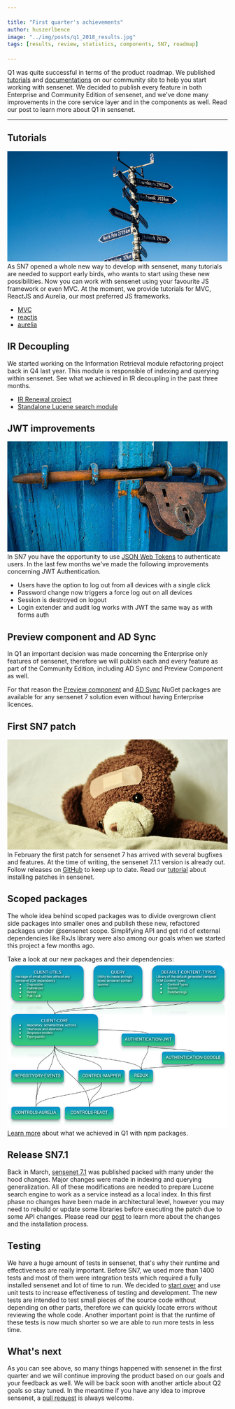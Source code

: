 ```yaml
---

title: "First quarter's achievements"
author: huszerlbence
image: "../img/posts/q1_2018_results.jpg"
tags: [results, review, statistics, components, SN7, roadmap]

---
```


Q1 was quite successful in terms of the product roadmap. We published [tutorials](/tutorials/) and [documentations](/docs/) on our community site to help you start working with sensenet. We decided to publish every feature in both Enterprise and Community Edition of sensenet, and we've done many improvements in the core service layer and in the components as well. Read our post to learn more about Q1 in sensenet.


---

## Tutorials
![tutorials](/img/posts/signpost.jpg "tutorials")
As SN7 opened a whole new way to develop with sensenet, many tutorials are needed to support early birds, who wants to start using these new possibilities.
Now you can work with sensenet using your favourite JS framework or even MVC. At the moment, we provide tutorials for MVC, ReactJS and Aurelia, our most preferred JS frameworks.

- [MVC](/docs/tutorials/starting-out-with-mvc/)
- [reactjs](/docs/tutorials/starting-out-with-reactjs/)
- [aurelia](/docs/tutorials/starting-out-with-aurelia/)

## IR Decoupling
We started working on the Information Retrieval module refactoring project back in Q4 last year. This module is responsible of indexing and querying within sensenet.
See what we achieved in IR decoupling in the past three months.

- [IR Renewal project](https://github.com/SenseNet/sensenet/issues/125)
- [Standalone Lucene search module](https://github.com/SenseNet/sn-search-lucene29)

## JWT improvements
![jwt improvements](/img/posts/lock_jwt.jpg "jwt improvements")
In SN7 you have the opportunity to use [JSON Web Tokens](/docs/tutorials/how-to-use-jwt-in-sn-client-js/) to authenticate users. In the last few months we've made the following improvements concerning JWT Authentication.
- Users have the option to log out from all devices with a single click
- Password change now triggers a force log out on all devices
- Session is destroyed on logout
- Login extender and audit log works with JWT the same way as with forms auth

## Preview component and AD Sync

In Q1 an important decision was made concerning the Enterprise only features of sensenet, therefore we will publish each and every feature as part of the Community Edition, including AD Sync and Preview Component as well.

For that reason the [Preview component](https://www.nuget.org/packages/SenseNet.Preview/) and [AD Sync](https://www.nuget.org/packages/SenseNet.SyncAD2Portal) NuGet packages are available for any sensenet 7 solution even without having Enterprise licences.

## First SN7 patch
![SN7 patch](/img/posts/sn_patch_bear.jpg "SN7 patch")
In February the first patch for sensenet 7 has arrived with several bugfixes and features.
At the time of writing, the sensenet 7.1.1 version is already out.
Follow releases on [GitHub](https://github.com/SenseNet/sensenet/releases) to keep up to date.
Read our [tutorial](https://community.sensenet.com/blog/2018/02/14/install-patch) about installing patches in sensenet.

## Scoped packages

The whole idea behind scoped packages was to divide overgrown client side packages into smaller ones and publish these new, refactored packages under @sensenet scope.
Simplifying API and get rid of external dependencies like RxJs library were also among our goals when we started this project a few months ago.

Take a look at our new packages and their dependencies:
![Scoped packages](/img/posts/scoped-packages-dependencies.png "scoped packages dependencies")
[Learn more](/blog/2018/02/21/scoped-packages) about what we achieved in Q1 with npm packages.

## Release SN7.1
Back in March, [sensenet 7.1](https://github.com/SenseNet/sensenet/releases/tag/v7.1.0) was published packed with many under the hood changes. Major changes were made in indexing and querying generalization. All of these modifications are needed to prepare Lucene search engine to work as a service instead as a local index. In this first phase no changes have been made in architectural level, however you may need to rebuild or update some libraries before executing the patch due to some API changes.
Please read our [post](https://community.sensenet.com/blog/2018/03/05/complex-patch) to learn more about the changes and the installation process.

## Testing
We have a huge amount of tests in sensenet, that's why their runtime and effectiveness are really important. Before SN7, we used more than 1400 tests and most of them were integration tests which required a fully installed sensenet and lot of time to run. We decided to [start over](/blog/2017/10/27/in-memory-testing) and use unit tests to increase effectiveness of testing and development.
The new tests are intended to test small pieces of the source code without depending on other parts, therefore we can quickly locate errors without reviewing the whole code. Another important point is that the runtime of these tests is now much shorter so we are able to run more tests in less time.

## What's next
As you can see above, so many things happened with sensenet in the first quarter and we will continue improving the product based on our goals and your feedback as well. We will be back soon with another article about Q2 goals so stay tuned. In the meantime if you have any idea to improve sensenet, a [pull request](https://github.com/SenseNet) is always welcome.
